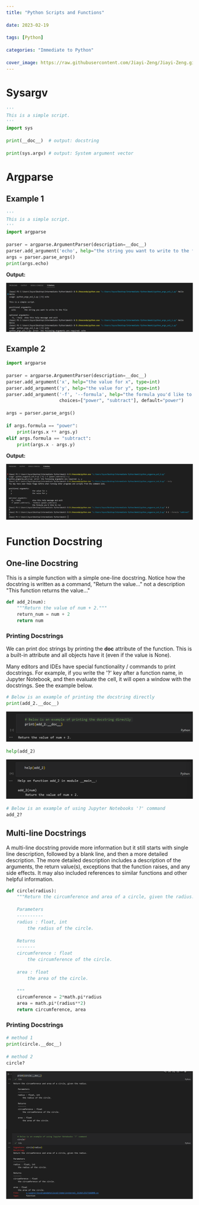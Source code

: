 ```yaml
---
title: "Python Scripts and Functions"

date: 2023-02-19

tags: [Python]

categories: "Immediate to Python"

cover_image: https://raw.githubusercontent.com/Jiayi-Zeng/Jiayi-Zeng.github.io/pic/img/20230225%20(2).png
---
```


# Sysargv

```python
'''
This is a simple script.
'''
import sys

print(__doc__)	# output: docstring

print(sys.argv)	# output: System argument vector
```

# Argparse

## Example 1

```python
'''
This is a simple script.
'''
import argparse

parser = argparse.ArgumentParser(description=__doc__)
parser.add_argument('echo', help="the string you want to write to the file")
args = parser.parse_args()
print(args.echo)
```

**Output:**

![image-20230226181135214](https://raw.githubusercontent.com/Jiayi-Zeng/Jiayi-Zeng.github.io/pic/img/image-20230226181135214.png)

## Example 2

```python
import argparse

parser = argparse.ArgumentParser(description=__doc__)
parser.add_argument('x', help="the value for x", type=int)
parser.add_argument('y', help="the value for y", type=int)
parser.add_argument('-f', '--formula', help="the formula you'd like to run",
                    choices=["power", "subtract"], default="power")

args = parser.parse_args()

if args.formula == "power":
    print(args.x ** args.y)
elif args.formula == "subtract":
    print(args.x - args.y)

```

**Output:**

![image-20230226183445409](https://raw.githubusercontent.com/Jiayi-Zeng/Jiayi-Zeng.github.io/pic/img/image-20230226183445409.png)

# Function Docstring

## One-line Docstring

This is a simple function with a simple one-line docstring. Notice how the docstring is written as a command, "Return the value..." not a description "This function returns the value..."

```py
def add_2(num):
    """Return the value of num + 2."""
    return_num = num + 2
    return num
```

### Printing Docstrings

We can print doc strings by printing the **__doc__** attribute of the function.  This is a built-in attribute and all objects have it (even if the value is None).

Many editors and IDEs have special functionality / commands to print docstrings. For example, if you write the '?' key after a function name, in Jupyter Notebook, and then evaluate the cell, it will open a window with the docstrings.  See the example below.

```py
# Below is an example of printing the docstring directly
print(add_2.__doc__)
```

![image-20230226185514333](https://raw.githubusercontent.com/Jiayi-Zeng/Jiayi-Zeng.github.io/pic/img/image-20230226185514333.png)

```py
help(add_2)
```

![image-20230226185537947](https://raw.githubusercontent.com/Jiayi-Zeng/Jiayi-Zeng.github.io/pic/img/image-20230226185537947.png)

```python
# Below is an example of using Jupyter Notebooks '?' command
add_2?
```

## Multi-line Docstrings

A multi-line docstring provide more information but it still starts with single line description, followed by a blank line, and then a more detailed description. The more detailed description includes a description of the arguments, the return value(s), exceptions that the function raises, and any side effects.  It may also included references to similar functions and other helpful information.

```py
def circle(radius):
    """Return the circumference and area of a circle, given the radius.
    
    Parameters
    ----------
    radius : float, int
        the radius of the circle.
        
    Returns
    -------
    circumference : float
        the circumference of the circle.
    
    area : float
        the area of the circle.
    
    """
    circumference = 2*math.pi*radius
    area = math.pi*(radius**2)
    return circumference, area
```

### Printing Docstrings

```python
# method 1
print(circle.__doc__)

# method 2
circle?
```

![image-20230226191611138](https://raw.githubusercontent.com/Jiayi-Zeng/Jiayi-Zeng.github.io/pic/img/image-20230226191611138.png)